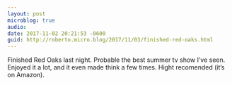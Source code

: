 ```yaml
---
layout: post
microblog: true
audio: 
date: 2017-11-02 20:21:53 -0600
guid: http://roberto.micro.blog/2017/11/03/finished-red-oaks.html
---
```

Finished Red Oaks last night. Probable the best summer tv show I’ve seen. Enjoyed it a lot, and it even made think a few times. Hight recomended (it’s on Amazon).
